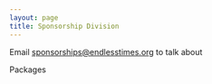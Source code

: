 ```yaml
---
layout: page
title: Sponsorship Division
---
```

Email sponsorships@endlesstimes.org to talk about

Packages
